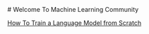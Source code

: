 <!DOCTYPE html>
<html>
  <head>
  <script data-ad-client="ca-pub-7391081469827045" async src="https://pagead2.googlesyndication.com/pagead/js/adsbygoogle.js">
  </script>
  </head>
</html>
# Welcome To Machine Learning Community

[How To Train a Language Model from Scratch](https://mlcom.github.io/Create-Language-Model/)
